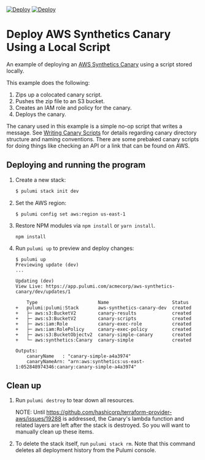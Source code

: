 [![Deploy](../../../.buttons/deploy-with-pulumi-dark.svg)](https://app.pulumi.com/new?template=https://github.com/pulumi/examples/blob/master/aws-ts-synthetics-canary/README.md#gh-light-mode-only)
[![Deploy](../../../.buttons/deploy-with-pulumi-light.svg)](https://app.pulumi.com/new?template=https://github.com/pulumi/examples/blob/master/aws-ts-synthetics-canary/README.md#gh-dark-mode-only)

# Deploy AWS Synthetics Canary Using a Local Script

An example of deploying an [AWS Synthetics Canary](https://docs.aws.amazon.com/AmazonCloudWatch/latest/monitoring/CloudWatch_Synthetics_Canaries.html) using a script stored locally.

This example does the following:
1. Zips up a colocated canary script.
1. Pushes the zip file to an S3 bucket.
1. Creates an IAM role and policy for the canary.
1. Deploys the canary.

The canary used in this example is a simple no-op script that writes a message.
See [Writing Canary Scripts](https://docs.aws.amazon.com/AmazonCloudWatch/latest/monitoring/CloudWatch_Synthetics_Canaries_WritingCanary.html) for details regarding canary directory structure and naming conventions.
There are some prebaked canary scripts for doing things like checking an API or a link that can be found on AWS.

## Deploying and running the program

1.  Create a new stack:

    ```bash
    $ pulumi stack init dev
    ```

1.  Set the AWS region:

    ```
    $ pulumi config set aws:region us-east-1
    ```

1.  Restore NPM modules via `npm install` or `yarn install`.
    ```
    npm install
    ```

1.  Run `pulumi up` to preview and deploy changes:

    ```
    $ pulumi up
    Previewing update (dev)
    ...

    Updating (dev)
    View Live: https://app.pulumi.com/acmecorp/aws-synthetics-canary/dev/updates/1

        Type                      Name                       Status
    +   pulumi:pulumi:Stack       aws-synthetics-canary-dev  created
    +   ├─ aws:s3:BucketV2        canary-results             created
    +   ├─ aws:s3:BucketV2        canary-scripts             created
    +   ├─ aws:iam:Role           canary-exec-role           created
    +   ├─ aws:iam:RolePolicy     canary-exec-policy         created
    +   ├─ aws:s3:BucketObjectv2  canary-simple-canary       created
    +   └─ aws:synthetics:Canary  canary-simple              created

    Outputs:
        canaryName   : "canary-simple-a4a3974"
        canaryNameArn: "arn:aws:synthetics:us-east-1:052848974346:canary:canary-simple-a4a3974"
    ```

## Clean up

1.  Run `pulumi destroy` to tear down all resources.

    NOTE: Until https://github.com/hashicorp/terraform-provider-aws/issues/19288 is addressed, the Canary's lambda function and related layers are left after the stack is destroyed. So you will want to manually clean up these items.

1.  To delete the stack itself, run `pulumi stack rm`. Note that this command deletes all deployment history from the Pulumi console.
